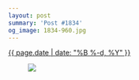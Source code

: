 ```yaml
---
layout: post
summary: 'Post #1834'
og_image: 1834-960.jpg
---
```


<p>
 <time>
  <a href="/1834">
   {{ page.date | date: "%B %-d, %Y" }}
  </a>
 </time>
 <a href="/1834">
  <figure data-taken="4/26/2024">
   <img sizes="(min-width: 700px) 50vw, calc(100vw - 2rem)" src="{{ site.assets_url }}/1834-480.jpg" srcset="{{ site.assets_url }}/1834-240.jpg 240w, {{ site.assets_url }}/1834-480.jpg 480w, {{ site.assets_url }}/1834-720.jpg 720w, {{ site.assets_url }}/1834-960.jpg 960w"/>
  </figure>
 </a>
</p>
